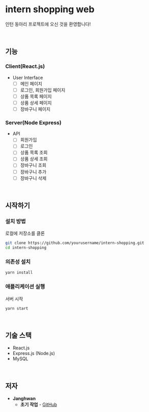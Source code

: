 # intern shopping web

인턴 동아리 프로젝트에 오신 것을 환영합니다!

<br>

## 기능

### Client(React.js)

- User Interface
  - [ ] 메인 페이지
  - [ ] 로그인, 회원가입 페이지
  - [ ] 상품 목록 페이지
  - [ ] 상품 상세 페이지
  - [ ] 장바구니 페이지

### Server(Node Express)

- API
  - [ ] 회원가입
  - [ ] 로그인
  - [ ] 상품 목록 조회
  - [ ] 상품 상세 조회
  - [ ] 장바구니 조회
  - [ ] 장바구니 추가
  - [ ] 장바구니 삭제

<br>

## 시작하기

### 설치 방법

로컬에 저장소를 클론
```bash
git clone https://github.com/yourusername/intern-shopping.git
cd intern-shopping
```

### 의존성 설치
```bash
yarn install
```

### 애플리케이션 실행
서버 시작
```bash
yarn start
```

<br>

## 기술 스택

- React.js
- Express.js (Node.js)
- MySQL

<br>

## 저자

- **Janghwan**
  - **초기 작업** - [GitHub]([https://github.com/your-github-username](https://github.com/JangHwanPark))